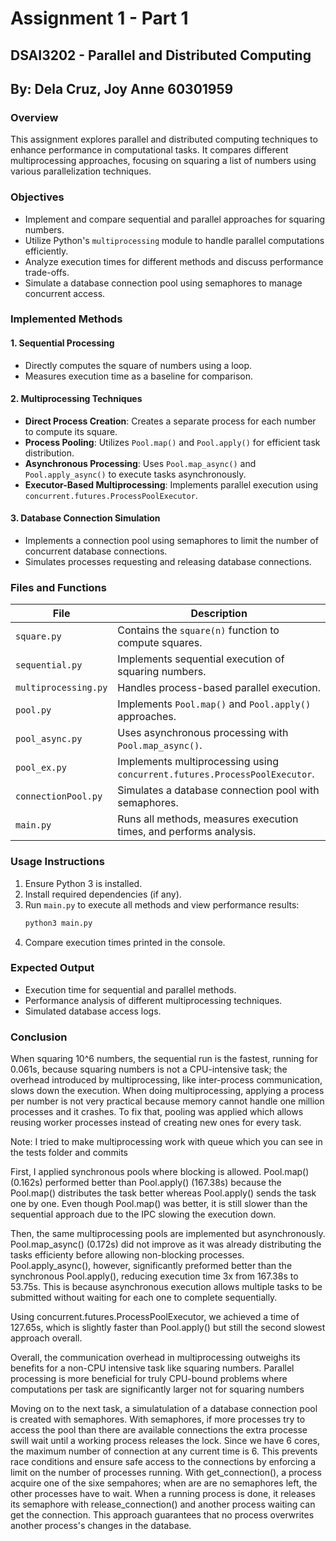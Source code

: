 # Assignment 1 - Part 1 
## DSAI3202 - Parallel and Distributed Computing
## By: Dela Cruz, Joy Anne 60301959

### Overview
This assignment explores parallel and distributed computing techniques to enhance performance in computational tasks. It compares different multiprocessing approaches, focusing on squaring a list of numbers using various parallelization techniques.

### Objectives
- Implement and compare sequential and parallel approaches for squaring numbers.
- Utilize Python's `multiprocessing` module to handle parallel computations efficiently.
- Analyze execution times for different methods and discuss performance trade-offs.
- Simulate a database connection pool using semaphores to manage concurrent access.

### Implemented Methods

#### 1. **Sequential Processing**
   - Directly computes the square of numbers using a loop.
   - Measures execution time as a baseline for comparison.

#### 2. **Multiprocessing Techniques**
   - **Direct Process Creation**: Creates a separate process for each number to compute its square.
   - **Process Pooling**: Utilizes `Pool.map()` and `Pool.apply()` for efficient task distribution.
   - **Asynchronous Processing**: Uses `Pool.map_async()` and `Pool.apply_async()` to execute tasks asynchronously.
   - **Executor-Based Multiprocessing**: Implements parallel execution using `concurrent.futures.ProcessPoolExecutor`.

#### 3. **Database Connection Simulation**
   - Implements a connection pool using semaphores to limit the number of concurrent database connections.
   - Simulates processes requesting and releasing database connections.

### Files and Functions
| File | Description |
|------|-------------|
| `square.py` | Contains the `square(n)` function to compute squares. |
| `sequential.py` | Implements sequential execution of squaring numbers. |
| `multiprocessing.py` | Handles process-based parallel execution. |
| `pool.py` | Implements `Pool.map()` and `Pool.apply()` approaches. |
| `pool_async.py` | Uses asynchronous processing with `Pool.map_async()`. |
| `pool_ex.py` | Implements multiprocessing using `concurrent.futures.ProcessPoolExecutor`. |
| `connectionPool.py` | Simulates a database connection pool with semaphores. |
| `main.py` | Runs all methods, measures execution times, and performs analysis. |

### Usage Instructions
1. Ensure Python 3 is installed.
2. Install required dependencies (if any).
3. Run `main.py` to execute all methods and view performance results:
   ```sh
   python3 main.py
   ```
4. Compare execution times printed in the console.

### Expected Output
- Execution time for sequential and parallel methods.
- Performance analysis of different multiprocessing techniques.
- Simulated database access logs.

### Conclusion
When squaring 10^6 numbers, the sequential run is the fastest, running for 0.061s, because squaring numbers is not a CPU-intensive task; the overhead introduced by multiprocessing, like inter-process communication, slows down the execution. When doing multiprocessing, applying a process per number is not very practical because memory cannot handle one million processes and it crashes. To fix that, pooling was applied which allows reusing worker processes instead of creating new ones for every task.

Note: I tried to make multiprocessing work with queue which you can see in the tests folder and commits

First, I applied synchronous pools where blocking is allowed. Pool.map() (0.162s) performed better than Pool.apply() (167.38s) because the Pool.map() distributes the task better whereas Pool.apply() sends the task one by one. Even though Pool.map() was better, it is still slower than the sequential approach due to the IPC slowing the execution down. 

Then, the same multiprocessing pools are implemented but asynchronously. Pool.map_async() (0.172s) did not improve as it was already distributing the tasks efficienty before allowing non-blocking processes. Pool.apply_async(), however, significantly preformed better than the synchronous Pool.apply(), reducing execution time 3x from 167.38s to 53.75s. This is because asynchronous execution allows multiple tasks to be submitted without waiting for each one to complete sequentially.

Using concurrent.futures.ProcessPoolExecutor, we achieved a time of 127.65s, which is slightly faster than Pool.apply() but still the second slowest approach overall.

Overall, the communication overhead in multiprocessing outweighs its benefits for a non-CPU intensive task like squaring numbers. Parallel processing is more beneficial for truly CPU-bound problems where computations per task are significantly larger not for squaring numbers

Moving on to the next task, a simulatulation of a database connection pool is created with semaphores. With semaphores, if more processes try to access the pool than there are available connections the extra processe swill wait until a working process releases the lock. Since we have 6 cores, the maximum number of connection at any current time is 6. This prevents race conditions and ensure safe access to the connections by enforcing a limit on the number of processes running. With get_connection(), a process acquire one of the sixe sempahores; when are are no semaphores left, the other processes have to wait. When a running process is done, it releases its semaphore with release_connection() and another process waiting can get the connection. This approach guarantees that no process overwrites another process's changes in the database.
